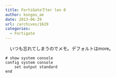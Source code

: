 ```yaml
---
title: FortiGateでter len 0
author: kongou_ae
date: 2013-06-29
url: /archives/1629
categories:
  - Fortigate
---
```

　いつも忘れてしまうのでメモ。デフォルトはmore。

<pre><code># show system console                                                                 
config system console
    set output standard
end
</code></pre>